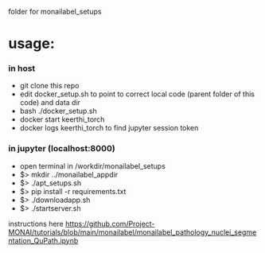 folder for monailabel_setups

# usage:
### in host
 * git clone this repo
 * edit docker_setup.sh to point to correct local code (parent folder of this code) and data dir 
 * bash ./docker_setup.sh
 * docker start keerthi_torch
 * docker logs keerthi_torch to find jupyter session token
### in jupyter (localhost:8000)
 * open terminal in /workdir/monailabel_setups
 * $> mkdir ../monailabel_appdir 
 * $> ./apt_setups.sh
 * $> pip install -r requirements.txt
 * $> ./downloadapp.sh
 * $> ./startserver.sh

instructions here
https://github.com/Project-MONAI/tutorials/blob/main/monailabel/monailabel_pathology_nuclei_segmentation_QuPath.ipynb 

